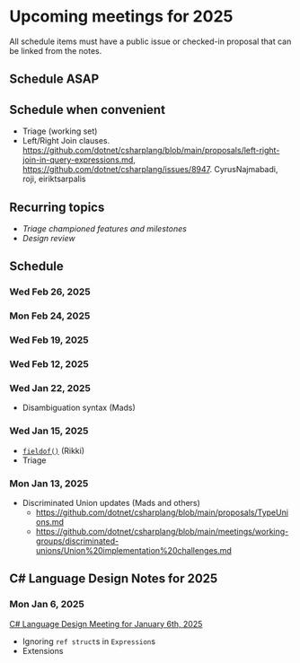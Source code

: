 # Upcoming meetings for 2025

All schedule items must have a public issue or checked-in proposal that can be linked from the notes.

## Schedule ASAP

## Schedule when convenient

- Triage (working set)
- Left/Right Join clauses. https://github.com/dotnet/csharplang/blob/main/proposals/left-right-join-in-query-expressions.md, https://github.com/dotnet/csharplang/issues/8947.  CyrusNajmabadi, roji, eiriktsarpalis

## Recurring topics

- *Triage championed features and milestones*
- *Design review*

## Schedule

### Wed Feb 26, 2025

### Mon Feb 24, 2025

### Wed Feb 19, 2025

### Wed Feb 12, 2025

### Wed Jan 22, 2025

- Disambiguation syntax (Mads)

### Wed Jan 15, 2025

- [`fieldof()`](../../proposals/fieldof.md) (Rikki)
- Triage

### Mon Jan 13, 2025

- Discriminated Union updates (Mads and others)
    - https://github.com/dotnet/csharplang/blob/main/proposals/TypeUnions.md
    - https://github.com/dotnet/csharplang/blob/main/meetings/working-groups/discriminated-unions/Union%20implementation%20challenges.md

## C# Language Design Notes for 2025

### Mon Jan 6, 2025

[C# Language Design Meeting for January 6th, 2025](https://github.com/dotnet/csharplang/blob/main/meetings/2025/LDM-2025-01-06.md)

- Ignoring `ref struct`s in `Expression`s
- Extensions
